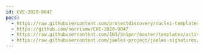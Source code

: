 ```yaml
---
id: CVE-2020-9047
pocs:
  - https://raw.githubusercontent.com/projectdiscovery/nuclei-templates/master/cves/2020/CVE-2020-9047.yaml
  - https://github.com/norrismw/CVE-2020-9047
  - https://raw.githubusercontent.com/1N3/Sn1per/master/templates/active/CVE-2020-9047_-_exacqVision_Web_Service_Remote_Code_Execution.sh
  - https://raw.githubusercontent.com/jaeles-project/jaeles-signatures/master/cves/exacqvision-web-service-rce-cve-2020-9047.yaml
---
```

